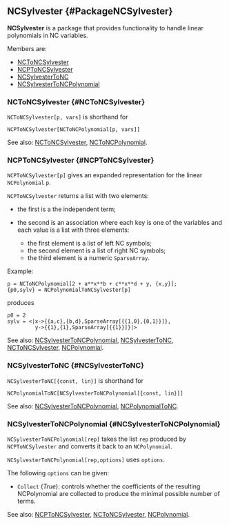 ## NCSylvester {#PackageNCSylvester}

**NCSylvester** is a package that provides functionality to handle linear polynomials in NC variables.

Members are:

* [NCToNCSylvester](#NCToNCSylvester)
* [NCPToNCSylvester](#NCPToNCSylvester)
* [NCSylvesterToNC](#NCSylvesterToNC)
* [NCSylvesterToNCPolynomial](#NCSylvesterToNCPolynomial)

### NCToNCSylvester {#NCToNCSylvester}

`NCToNCSylvester[p, vars]` is shorthand for

    NCPToNCSylvester[NCToNCPolynomial[p, vars]]

See also:
[NCToNCSylvester](#NCToNCSylvester),
[NCToNCPolynomial](#NCToNCPolynomial).

### NCPToNCSylvester {#NCPToNCSylvester}

`NCPToNCSylvester[p]` gives an expanded representation for the linear `NCPolynomial` `p`.

`NCPToNCSylvester` returns a list with two elements:

* the first is a the independent term;
* the second is an association where each key is one of the variables and each value is a list with three elements:

  * the first element is a list of left NC symbols;
  * the second element is a list of right NC symbols;
  * the third element is a numeric `SparseArray`.

Example:

	p = NCToNCPolynomial[2 + a**x**b + c**x**d + y, {x,y}];
    {p0,sylv} = NCPolynomialToNCSylvester[p]

produces

    p0 = 2
	sylv = <|x->{{a,c},{b,d},SparseArray[{{1,0},{0,1}}]}, 
   	         y->{{1},{1},SparseArray[{{1}}]}|>

See also:
[NCSylvesterToNCPolynomial](#NCSylvesterToNCPolynomial),
[NCSylvesterToNC](#NCSylvesterToNCPolynomial),
[NCToNCSylvester](#NCToNCSylvester),
[NCPolynomial](#NCPolynomial).

### NCSylvesterToNC {#NCSylvesterToNC}

`NCSylvesterToNC[{const, lin}]` is shorthand for

    NCPolynomialToNC[NCSylvesterToNCPolynomial[{const, lin}]]

See also:
[NCSylvesterToNCPolynomial](#NCSylvesterToNC),
[NCPolynomialToNC](#NCPolynomialToNC).

### NCSylvesterToNCPolynomial {#NCSylvesterToNCPolynomial}

`NCSylvesterToNCPolynomial[rep]` takes the list `rep` produced by `NCPToNCSylvester` and converts it back to an `NCPolynomial`.

`NCSylvesterToNCPolynomial[rep,options]` uses `options`.

The following `options` can be given:
* `Collect` (*True*): controls whether the coefficients of the resulting NCPolynomial are collected to produce the minimal possible number of terms.

See also:
[NCPToNCSylvester](#NCPToNCSylvester),
[NCToNCSylvester](#NCToNCSylvester),
[NCPolynomial](#NCPolynomial).

